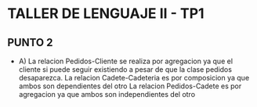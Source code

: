 # TALLER DE LENGUAJE II - TP1

## PUNTO 2

- A) La relacion Pedidos-Cliente se realiza por agregacion ya que el cliente si puede seguir existiendo a pesar de que la clase pedidos desaparezca.
    La relacion Cadete-Cadeteria es por composicion ya que ambos son dependientes del otro
    La relacion Pedidos-Cadete es por agregacion ya que ambos son independientes del otro
